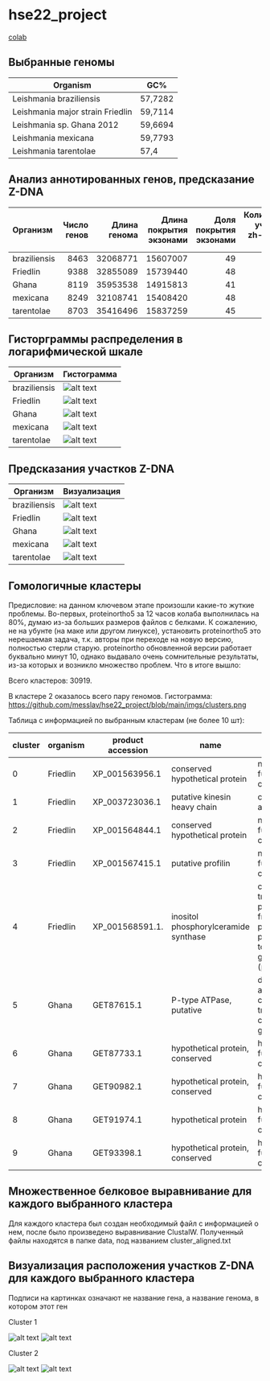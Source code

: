 # hse22_project

[colab](https://colab.research.google.com/drive/1PpAogbwOd69RhA8lv2XTInbBlvVAOV-9?usp=sharing)

## Выбранные геномы

| Organism | GC% |
| ----------- | ----------- |
| Leishmania braziliensis | 57,7282 |
| Leishmania major strain Friedlin | 59,7114 |
| Leishmania sp. Ghana 2012 | 59,6694 |
| Leishmania mexicana | 59,7793 |
| Leishmania tarentolae | 57,4 |

## Анализ аннотированных генов, предсказание Z-DNA
| Организм           |   Число генов |   Длина генома |   Длина покрытия экзонами |   Доля покрытия экзонами |   Количество участков zh-score > 500 |   Общая длина участков |   Количество предсказанных Z-DNA |
|:-------------|--------------:|---------------:|--------------------------:|-------------------------:|-------------------------------------:|-----------------------:|---------------------------------:|
| braziliensis |          8463 |       32068771 |                  15607007 |                       49 |                                 5110 |                  55226 |                           231164 |
| Friedlin     |          9388 |       32855089 |                  15739440 |                       48 |                                 8659 |                  94344 |                           268986 |
| Ghana        |          8119 |       35953538 |                  14915813 |                       41 |                                 8503 |                  91738 |                           295535 |
| mexicana     |          8249 |       32108741 |                  15408420 |                       48 |                                 8416 |                  91030 |                           273291 |
| tarentolae   |          8703 |       35416496 |                  15837259 |                       45 |                                 9224 |                 101250 |                           296165 |

## Гисторграммы распределения в логарифмической шкале

| Организм | Гистограмма |
| -------- | ----------- |
| braziliensis | ![alt text](https://github.com/messlav/hse22_project/blob/main/imgs/gist2_braziliensis.png) |
| Friedlin | ![alt text](https://github.com/messlav/hse22_project/blob/main/imgs/gist2_friedlin.png) |
| Ghana | ![alt text](https://github.com/messlav/hse22_project/blob/main/imgs/gist2_ghana.png) | 
| mexicana | ![alt text](https://github.com/messlav/hse22_project/blob/main/imgs/gist2_mexicana.png) | 
| tarentolae | ![alt text](https://github.com/messlav/hse22_project/blob/main/imgs/gist2_tarentolae.png) |

## Предсказания участков Z-DNA

| Организм | Визуализация |
| -------- | ----------- |
| braziliensis | ![alt text](https://github.com/messlav/hse22_project/blob/main/imgs/inter_braz.png) |
| Friedlin | ![alt text](https://github.com/messlav/hse22_project/blob/main/imgs/inter_fried.png) |
| Ghana | ![alt text](https://github.com/messlav/hse22_project/blob/main/imgs/inter_ghana.png) | 
| mexicana | ![alt text](https://github.com/messlav/hse22_project/blob/main/imgs/inter_mexicana.png) | 
| tarentolae | ![alt text](https://github.com/messlav/hse22_project/blob/main/imgs/inter_taren.png) |

## Гомологичные кластеры
Предисловие: на данном ключевом этапе произошли какие-то жуткие проблемы. Во-первых, proteinortho5 за 12 часов колаба выполнилась на 80%, думаю из-за больших размеров файлов с белками. К сожалению, не на убунте (на маке или другом линуксе), установить proteinortho5 это нерешаемая задача, т.к. авторы при переходе на новую версию, полностью стерли старую. proteinortho обновленной версии работает буквально минут 10, однако выдавало очень сомнительные результаты, из-за которых и возникло множество проблем. Что в итоге вышло:

Всего кластеров: 30919.

В кластере 2 оказалось всего пару геномов. Гистограмма: https://github.com/messlav/hse22_project/blob/main/imgs/clusters.png

Таблица с информацией по выбранным кластерам (не более 10 шт):

| cluster | organism | product accession | name                                 | fucntion                      |
| ------- | ---------| ------------------| ------------------------------------ | ----------------------------- |
| 0       | Friedlin | XP_001563956.1    | conserved hypothetical protein       | not been functionally characterized | 
| 1       | Friedlin | XP_003723036.1	   | putative kinesin heavy chain         | controls neuronal activity |
| 2       | Friedlin | XP_001564844.1    | conserved hypothetical protein       | not been functionally characterized |
| 3       | Friedlin | XP_001567415.1	   | putative profilin                    | not been functionally characterized |
| 4       | Friedlin | XP_001568591.1.   | inositol phosphorylceramide synthase | catalyses the transfer of phosphorylinositol from the phosphoglycerolipid phosphatidylinositol to the C-1 hydroxyl group of (phyto)ceramide |
| 5       | Ghana    | GET87615.1        | P-type ATPase, putative              | drive the uptake and/or efflux of cations against tremendous concentration gradients |
| 6       | Ghana    | GET87733.1        | hypothetical protein, conserved      | have not been functionally characterized |
| 7       | Ghana    | GET90982.1        | hypothetical protein, conserved      | have not been functionally characterized |
| 8       | Ghana    | GET91974.1        | hypothetical protein                 | have not been functionally characterized |
| 9       | Ghana    | GET93398.1        | hypothetical protein, conserved      | have not been functionally characterized |

## Множественное белковое выравнивание для каждого выбранного кластера

Для каждого кластера был создан необходимый файл с информацией о нем, после было произведено выравнивание ClustalW. Полученный файлы находятся в папке data, под названием cluster_aligned.txt

## Визуализация расположения участков Z-DNA для каждого выбранного кластера

Подписи на картинках означают не название гена, а название генома, в котором этот ген

Cluster 1

![alt text](https://github.com/messlav/hse22_project/blob/main/imgs/clust_zdna1.png)
![alt text](https://github.com/messlav/hse22_project/blob/main/imgs/clust_zdna2.png)

Cluster 2

![alt text](https://github.com/messlav/hse22_project/blob/main/imgs/clust_zdna3.png)
![alt text](https://github.com/messlav/hse22_project/blob/main/imgs/clust_zdna4.png)
